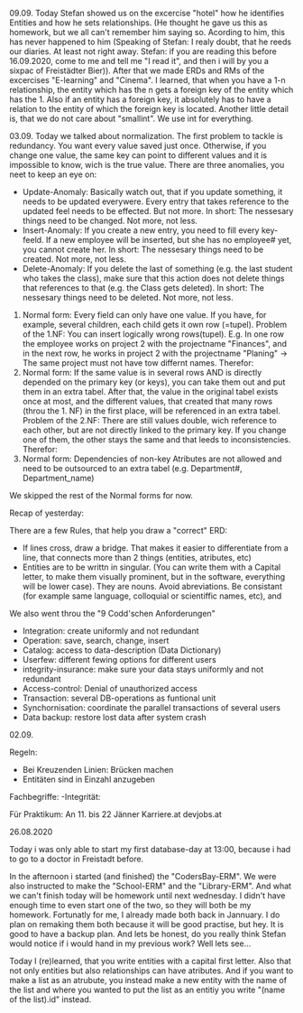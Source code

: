 09.09.
Today Stefan showed us on the excercise "hotel" how he identifies Entities and how he sets relationships. (He thought he gave us this as homework, but we all can't remember him saying so. Acording to him, this has never happened to him (Speaking of Stefan: I realy doubt, that he reeds our diaries. At least not right away. Stefan: if you are reading this before 16.09.2020, come to me and tell me "I read it", and then i will by you a sixpac of Freistädter Bier)). 
After that we made ERDs and RMs of the excercises "E-learning" and "Cinema". 
I learned, that when you have a 1-n relationship, the entity which has the n gets a foreign key of the entity which has the 1.
Also if an entity has a foreign key, it absolutely has to have a relation to the entity of which the foreign key is located. 
Another little detail is, that we do not care about "smallint". We use int for everything.


03.09.
Today we talked about normalization. 
The first problem to tackle is redundancy. You want every value saved just once. Otherwise, if you change one value, the same key can point to different values and it is impossible to know, wich is the true value. 
There are three anomalies, you neet to keep an eye on:
- Update-Anomaly: Basically watch out, that if you update something, it needs to be updated everywere. Every entry that takes reference to the updated feel needs to be effected. But not more. 
  In short: The nessesary things need to be changed. Not more, not less.
- Insert-Anomaly: If you create a new entry, you need to fill every key-feeld. If a new employee will be inserted, but she has no employee# yet, you cannot create her. 
  In short: The nessesary things need to be created. Not more, not less.
- Delete-Anomaly: If you delete the last of something (e.g. the last student who takes the class), make sure that this action does not delete things that references to that (e.g. the Class gets deleted).
  In short: The nessesary things need to be deleted. Not more, not less.

1. Normal form:
Every field can only have one value. If you have, for example, several children, each child gets it own row (=tupel).
Problem of the 1.NF: You can insert logically wrong rows(tupel). E.g. In one row the employee works on project 2 with the projectname "Finances", and in the next row, he works in project 2 with the projectname "Planing" -> The same project must not have tow differnt names. Therefor:
2. Normal form:
If the same value is in several rows AND is directly depended on the primary key (or keys), you can take them out and put them in an extra tabel. After that, the value in the original tabel exists once at most, and the different values, that created that many rows (throu the 1. NF) in the first place, will be referenced in an extra tabel. 
Problem of the 2.NF: There are still values double, wich reference to each other, but are not directly linked to the primary key. If you change one of them, the other stays the same and that leeds to inconsistencies. Therefor:
3. Normal form:
Dependencies of non-key Atributes are not allowed and need to be outsourced to an extra tabel  (e.g. Department#, Department_name)

We skipped the rest of the Normal forms for now.



Recap of yesterday:

There are a few Rules, that help you draw a "correct" ERD:
- If lines cross, draw a bridge. That makes it easier to differentiate from a line, that connects more than 2 things (entities, atributes, etc)
- Entities are to be writtn in singular. (You can write them with a Capital letter, to make them visually prominent, but in the software, everything will be lower case). They are nouns. Avoid abreviations. Be consistant (for example same language, colloquial or scientiffic names, etc), and 

We also went throu the "9 Codd'schen Anforderungen"

- Integration: create uniformly and not redundant
- Operation: save, search, change, insert
- Catalog: access to data-description (Data Dictionary)
- Userfew: different fewing options for different users
- integrity-insurance: make sure your data stays uniformly and not redundant
- Access-control: Denial of unauthorized access
- Transaction: several DB-operations as funtional unit
- Synchornisation: coordinate the parallel transactions of several users
- Data backup: restore lost data after system crash


02.09.

Regeln:
- Bei Kreuzenden Linien: Brücken machen
- Entitäten sind in Einzahl anzugeben

Fachbegriffe:
-Integrität: 



Für Praktikum: An 11. bis 22 Jänner
Karriere.at
devjobs.at



26.08.2020

Today i was only able to start my first database-day at 13:00, because i had to go to a doctor in Freistadt before. 

In the afternoon i started (and finished) the "CodersBay-ERM". We were also instructed to make the "School-ERM" and the "Library-ERM". And what we can't finish today will be homework until next wednesday. I didn't have enough time to even start one of the two, so they will both be my homework. Fortunatly for me, I already made both back in Jannuary. I do plan on remaking them both because it will be good practise, but hey. It is good to have a backup plan. And lets be honest, do you really think Stefan would notice if i would hand in my previous work? Well lets see... 

Today I (re)learned, that you write entities with a capital first letter. Also that not only entities but also relationships can have atributes. And if you want to make a list as an atrubute, you instead make a new entity with the name of the list and where you wanted to put the list as an entitiy you write "(name of the list).id" instead.